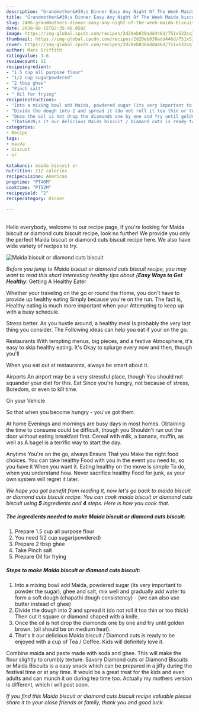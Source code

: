 ```yaml
---
description: "Grandmother&#39;s Dinner Easy Any Night Of The Week Maida biscuit or diamond cuts biscuit"
title: "Grandmother&#39;s Dinner Easy Any Night Of The Week Maida biscuit or diamond cuts biscuit"
slug: 2406-grandmothers-dinner-easy-any-night-of-the-week-maida-biscuit-or-diamond-cuts-biscuit
date: 2020-08-15T02:35:40.050Z
image: https://img-global.cpcdn.com/recipes/2d20eb030add446d/751x532cq70/maida-biscuit-or-diamond-cuts-biscuit-recipe-main-photo.jpg
thumbnail: https://img-global.cpcdn.com/recipes/2d20eb030add446d/751x532cq70/maida-biscuit-or-diamond-cuts-biscuit-recipe-main-photo.jpg
cover: https://img-global.cpcdn.com/recipes/2d20eb030add446d/751x532cq70/maida-biscuit-or-diamond-cuts-biscuit-recipe-main-photo.jpg
author: Marc Griffith
ratingvalue: 3.6
reviewcount: 11
recipeingredient:
- "1.5 cup all purpose flour"
- "1/2 cup sugarpowdered"
- "2 tbsp ghee"
- "Pinch salt"
- " Oil for frying"
recipeinstructions:
- "Into a mixing bowl add Maida, powdered sugar (its very important to powder the sugar), ghee and salt, mix well and gradually add water to form a soft dough (chapathi dough consistency) (we can also use butter instead of ghee)"
- "Divide the dough into 2 and spread it (do not roll it too thin or too thick) Then cut it square or diamond shaped with a knife."
- "Once the oil is hot drop the diamonds one by one and fry until golden brown. (oil should be on medium heat)."
- "That&#39;s it our delicious Maida biscuit / Diamond cuts is ready to be enjoyed with a cup of Tea / Coffee. Kids will definitely love it."
categories:
- Recipe
tags:
- maida
- biscuit
- or

katakunci: maida biscuit or 
nutrition: 212 calories
recipecuisine: American
preptime: "PT40M"
cooktime: "PT52M"
recipeyield: "2"
recipecategory: Dinner

---
```

<br>
Hello everybody, welcome to our recipe page, if you're looking for Maida biscuit or diamond cuts biscuit recipe, look no further! We provide you only the perfect Maida biscuit or diamond cuts biscuit recipe here. We also have wide variety of recipes to try.
<br>


![Maida biscuit or diamond cuts biscuit](https://img-global.cpcdn.com/recipes/2d20eb030add446d/751x532cq70/maida-biscuit-or-diamond-cuts-biscuit-recipe-main-photo.jpg)

<i>Before you jump to Maida biscuit or diamond cuts biscuit recipe, you may want to read this short interesting healthy tips about {<strong>Easy Ways to Get Healthy</strong>.</i>
Getting A Healthy Eater

Whether your traveling on the go or round the
Home, you don't have to provide up healthy eating
Simply because you're on the run. The fact is,
Healthy eating is much more important when your
Attempting to keep up with a busy schedule.


Stress better. As you hustle around, a healthy meal
Is probably the very last thing you consider. The
Following ideas can help you eat if your on the go.

Restaurants
With tempting menus, big pieces, and a festive
Atmosphere, it's easy to skip healthy eating. It's
Okay to splurge every now and then, though you'll

When you eat out at restaurants, always be smart
about it.

Airports
An airport may be a very stressful place, though 
You should not squander your diet for this. Eat
Since you're hungry, not because of stress,
Boredom, or even to kill time.

On your Vehicle 

So that when you become hungry - you've got them.

At home
Evenings and mornings are busy days in most homes.
Obtaining the time to consume could be difficult, though you
Shouldn't run out the door without eating breakfast
first. Cereal with milk, a banana, muffin, as well as 
A bagel is a terrific way to start the day.

Anytime You're on the go, always Ensure That you
Make the right food choices. You can take healthy
Food with you in the event you need to, so you have it
When you want it. Eating healthy on the move is simple 
To do, when you understand how. Never sacrifice healthy
Food for junk, as your own system will regret it later.


<i>We hope you got benefit from reading it, now let's go back to maida biscuit or diamond cuts biscuit recipe. You can cook maida biscuit or diamond cuts biscuit using <strong>5</strong> ingredients and <strong>4</strong> steps. Here is how you cook that.
</i>

##### The ingredients needed to make Maida biscuit or diamond cuts biscuit:

1. Prepare 1.5 cup all purpose flour
1. You need 1/2 cup sugar(powdered)
1. Prepare 2 tbsp ghee
1. Take Pinch salt
1. Prepare  Oil for frying


##### Steps to make Maida biscuit or diamond cuts biscuit:

1. Into a mixing bowl add Maida, powdered sugar (its very important to powder the sugar), ghee and salt, mix well and gradually add water to form a soft dough (chapathi dough consistency) - (we can also use butter instead of ghee)
1. Divide the dough into 2 and spread it (do not roll it too thin or too thick) Then cut it square or diamond shaped with a knife.
1. Once the oil is hot drop the diamonds one by one and fry until golden brown. (oil should be on medium heat).
1. That&#39;s it our delicious Maida biscuit / Diamond cuts is ready to be enjoyed with a cup of Tea / Coffee. Kids will definitely love it.


Combine maida and paste made with soda and ghee. This will make the flour slightly to crumbly texture. Savory Diamond cuts or Diamond Biscuits or Maida Biscuits is a easy snack which can be prepared in a jiffy during the festival time or at any time. It would be a great treat for the kids and even adults and can munch it on during tea time too. Actually my mothers version is different, which i will post soon. 

<i>If you find this Maida biscuit or diamond cuts biscuit recipe valuable please share it to your close friends or family, thank you and good luck.</i>
